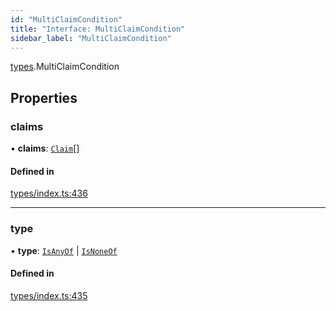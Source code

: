```yaml
---
id: "MultiClaimCondition"
title: "Interface: MultiClaimCondition"
sidebar_label: "MultiClaimCondition"
---
```


[types](../../../modules/Types/Types.md).MultiClaimCondition

## Properties

### claims

• **claims**: [`Claim`](../../../modules/Types/Types.md#claim)[]

#### Defined in

[types/index.ts:436](https://github.com/PolymeshAssociation/polymesh-sdk/blob/d4e2c127f/src/types/index.ts#L436)

___

### type

• **type**: [`IsAnyOf`](../../../enums/Types/ConditionType/ConditionType.md#isanyof) \| [`IsNoneOf`](../../../enums/Types/ConditionType/ConditionType.md#isnoneof)

#### Defined in

[types/index.ts:435](https://github.com/PolymeshAssociation/polymesh-sdk/blob/d4e2c127f/src/types/index.ts#L435)
